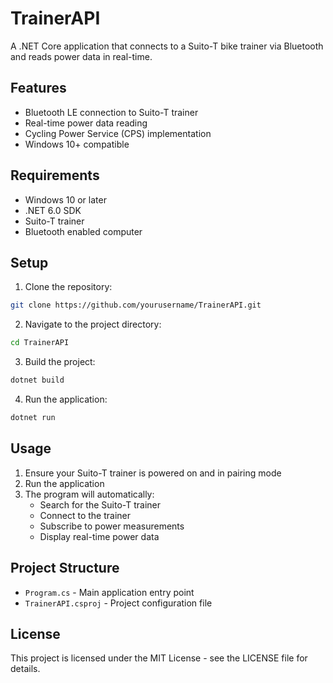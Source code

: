 # TrainerAPI

A .NET Core application that connects to a Suito-T bike trainer via Bluetooth and reads power data in real-time.

## Features

- Bluetooth LE connection to Suito-T trainer
- Real-time power data reading
- Cycling Power Service (CPS) implementation
- Windows 10+ compatible

## Requirements

- Windows 10 or later
- .NET 6.0 SDK
- Suito-T trainer
- Bluetooth enabled computer

## Setup

1. Clone the repository:
```bash
git clone https://github.com/yourusername/TrainerAPI.git
```

2. Navigate to the project directory:
```bash
cd TrainerAPI
```

3. Build the project:
```bash
dotnet build
```

4. Run the application:
```bash
dotnet run
```

## Usage

1. Ensure your Suito-T trainer is powered on and in pairing mode
2. Run the application
3. The program will automatically:
   - Search for the Suito-T trainer
   - Connect to the trainer
   - Subscribe to power measurements
   - Display real-time power data

## Project Structure

- `Program.cs` - Main application entry point
- `TrainerAPI.csproj` - Project configuration file

## License

This project is licensed under the MIT License - see the LICENSE file for details. 